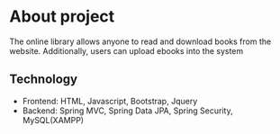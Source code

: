 # About project
The online library allows anyone to read and download books from the website. Additionally, users can upload ebooks into the system

## Technology
- Frontend: HTML, Javascript, Bootstrap, Jquery
- Backend: Spring MVC, Spring Data JPA, Spring Security, MySQL(XAMPP)
